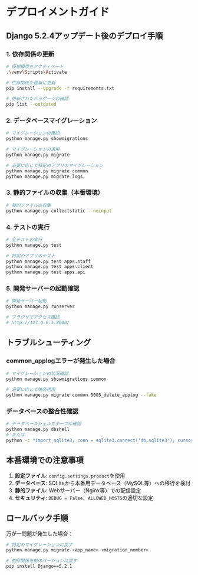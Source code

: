 # デプロイメントガイド

## Django 5.2.4アップデート後のデプロイ手順

### 1. 依存関係の更新

```bash
# 仮想環境をアクティベート
.\venv\Scripts\Activate

# 依存関係を最新に更新
pip install --upgrade -r requirements.txt

# 更新されたパッケージの確認
pip list --outdated
```

### 2. データベースマイグレーション

```bash
# マイグレーションの確認
python manage.py showmigrations

# マイグレーションの適用
python manage.py migrate

# 必要に応じて特定のアプリのマイグレーション
python manage.py migrate common
python manage.py migrate logs
```

### 3. 静的ファイルの収集（本番環境）

```bash
# 静的ファイルの収集
python manage.py collectstatic --noinput
```

### 4. テストの実行

```bash
# 全テストの実行
python manage.py test

# 特定のアプリのテスト
python manage.py test apps.staff
python manage.py test apps.client
python manage.py test apps.api
```

### 5. 開発サーバーの起動確認

```bash
# 開発サーバー起動
python manage.py runserver

# ブラウザでアクセス確認
# http://127.0.0.1:8000/
```

## トラブルシューティング

### common_applogエラーが発生した場合

```bash
# マイグレーションの状況確認
python manage.py showmigrations common

# 必要に応じて偽装適用
python manage.py migrate common 0005_delete_applog --fake
```

### データベースの整合性確認

```bash
# データベースシェルでテーブル確認
python manage.py dbshell
# または
python -c "import sqlite3; conn = sqlite3.connect('db.sqlite3'); cursor = conn.cursor(); cursor.execute('SELECT name FROM sqlite_master WHERE type=\"table\";'); print(cursor.fetchall()); conn.close()"
```

## 本番環境での注意事項

1. **設定ファイル**: `config.settings.product`を使用
2. **データベース**: SQLiteから本番用データベース（MySQL等）への移行を検討
3. **静的ファイル**: Webサーバー（Nginx等）での配信設定
4. **セキュリティ**: `DEBUG = False`、`ALLOWED_HOSTS`の適切な設定

## ロールバック手順

万が一問題が発生した場合：

```bash
# 特定のマイグレーションに戻す
python manage.py migrate <app_name> <migration_number>

# 依存関係を前のバージョンに戻す
pip install Django==5.2.1
```